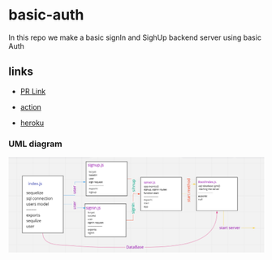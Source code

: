 # basic-auth

In this repo we make a basic signIn and SighUp backend server using basic Auth

## links

* [PR Link](https://github.com/salammustafa728/basic-auth/pull/1)

* [action](https://github.com/salammustafa728/basic-auth/actions)

* [heroku](https://salam-basic-auth.herokuapp.com/)


### UML diagram 

![uml](./images/uml-Auth.png)



